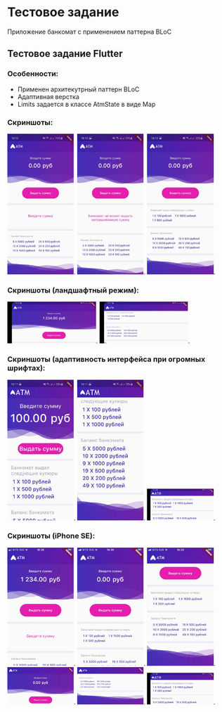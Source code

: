 # Тестовое задание

Приложение банкомат с применением паттерна BLoC

## Тестовое задание Flutter
### Особенности:
- Применен архитекутрный паттерн BLoC
- Адаптивная верстка
- Limits задается в классе AtmState в виде Map


### Скриншоты:
<img src="images/1.jpeg" width="30%">.
<img src="images/2.jpeg" width="30%">.
<img src="images/3.jpeg" width="30%">.
### Скриншоты (ландшафтный режим):
<img src="images/4.jpeg" width="40%">.
<img src="images/5.jpeg" width="40%">.
### Скриншоты (адаптивность интерфейса при огромных шрифтах):
<img src="images/6.jpeg" width="30%">.
<img src="images/7.jpeg" width="30%">.
<img src="images/8.jpeg" width="30%">.
### Скриншоты (iPhone SE):
<img src="images/13.jpeg" width="30%">.
<img src="images/12.jpeg" width="30%">.
<img src="images/11.jpeg" width="30%">.
<img src="images/10.jpeg" width="30%">.
<img src="images/9.jpeg" width="30%">.
<img src="images/8.jpeg" width="30%">.

